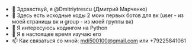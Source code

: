 - 👋 Здравствуй, я @Dmitriytrescu (Дмитрий Марченко)
- 🤖 Здесь есть исходные коды 2 моих первых ботов для вк (user - из моей страницы вк и group - из моей группы вк)
- 👀 Я интересуюсь кодингом на Python
- 🌱 Я в настоящее время изучаю его
- 📫 Как связаться со мной: mdi500100@gmail.com или +79225841061
